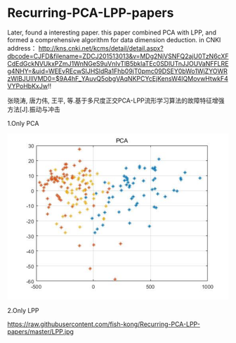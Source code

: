 # Recurring-PCA-LPP-papers
Later, found a interesting paper. this paper combined PCA with LPP, and formed a comprehensive algorithm for data dimension deduction. in CNKI  
address：
http://kns.cnki.net/kcms/detail/detail.aspx?dbcode=CJFD&filename=ZDCJ201513013&v=MDg2NjVSNFQ2ajU0TzN6cXFCdEdGckNVUkxPZmJ1WnNGeS9uVnIvTlB5bklaTEc0SDlUTnJJOUVaNFFLREg4NHY=&uid=WEEvREcwSlJHSldRa1Fhb09jT0pmc09DSEY0bWo1WjZYOWRzWlBJUllVMD0=$9A4hF_YAuvQ5obgVAqNKPCYcEjKensW4IQMovwHtwkF4VYPoHbKxJw!!

张晓涛, 唐力伟, 王平, 等.基于多尺度正交PCA-LPP流形学习算法的故障特征增强方法[J].振动与冲击

1.Only PCA

![Image text](https://raw.githubusercontent.com/fish-kong/Recurring-PCA-LPP-papers/master/pca.jpg)

2.Only LPP

https://raw.githubusercontent.com/fish-kong/Recurring-PCA-LPP-papers/master/LPP.jpg

